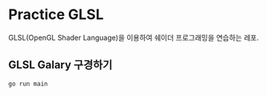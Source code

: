 # Practice GLSL
GLSL(OpenGL Shader Language)을 이용하여 쉐이더 프로그래밍을 연습하는 레포.

## GLSL Galary 구경하기
```
go run main
```